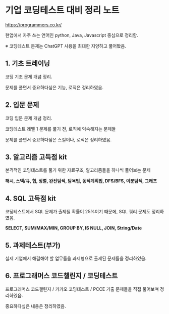 # 기업 코딩테스트 대비 정리 노트

https://programmers.co.kr/

현업에서 자주 쓰는 언어인 python, Java, Javascript 중심으로 정리함.

※ 코딩테스트 문제는 ChatGPT 사용을 최대한 지양하고 풀어봤음.

## 1. 기초 트레이닝

코딩 기초 문제 개념 정리.

문제를 풀면서 중요하다싶은 기능, 로직은 정리하였음.


## 2. 입문 문제

코딩 입문 문제 개념 정리.

코딩테스트 레벨 1 문제를 풀기 전, 로직에 익숙해지는 문제들

문제를 풀면서 중요하다싶은 스킬이나, 로직은 정리하였음.

## 3. 알고리즘 고득점 kit

본격적인 코딩테스트를 풀기 위한 자료구조, 알고리즘들을 하나씩 풀어보는 문제

**해시, 스택/큐, 힙, 정렬, 완전탐색, 탐욕법, 동적계획법, DFS/BFS, 이분탐색, 그래프**

## 4. SQL 고득점 kit

코딩테스트에서 SQL 문제가 출제될 확률이 25%이기 때문에, SQL 쿼리 문제도 정리하였음.

**SELECT, SUM/MAX/MIN, GROUP BY, IS NULL, JOIN, String/Date**

## 5. 과제테스트(부가)

실제 기업에서 해결해야 할 업무들을 과제형으로 출제된 문제들을 정리하였음.

## 6. 프로그래머스 코드챌린지 / 코딩테스트

프로그래머스 코드챌린지 / 카카오 코딩테스트 / PCCE 기출 문제들을 직접 풀어보며 정리하였음.

중요하다싶은 내용은 정리하였음.
